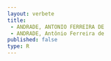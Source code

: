 ```yaml
---
layout: verbete
title:
 - ANDRADE, ANTONIO FERREIRA DE
 - ANDRADE, Antônio Ferreira de
published: false
type: R
---
```


